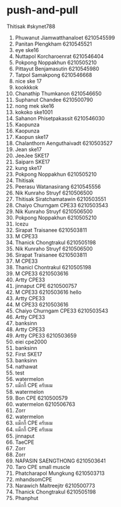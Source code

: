 # push-and-pull
Thitisak
#skynet788
1. Phuwanut Jiamwatthanaloet 6210545599
2. Panitan Plengkham 6210545521
3. eye ske16
4. Nuttapol Korcharoenrat 6210546404
5. Pokpong Noppakhun 6210505210
6. Pittayut Benjamasutin 6210545980
7. Tatpol Samakpong 6210546668
7. nice ske 17
8. kookkkok
9. Chanathip Thumkanon 6210546650
10. Suphanut Chandee 6210500790
11. nong mek ske16
12. kokoko ske1001
12. Sahanon Phisetpakassit 6210546030   
13. Kaopunza
13. Kaopunza 
13. Kaopun ske17
14. Chalanthorn Aenguthaivadt 6210503527
15. Jean ske17
16. JeeJee SKE17
17. Saiparn SKE17
18. kung ske17
19. Pokpong Noppakhun 6210505210
20. Thitisak
21. Peerasu Watanasirang 6210545556
23. Nik Kunraho Struyf 6210506500
22. Thitisak Siratchamatawin 6210503551
23. Chaiyo Churngam CPE33 6210503543
23. Nik Kunraho Struyf 6210506500
23. Pokpong Noppakhun 6210505210
24. Icezu
25. Sirapat Traisanee 6210503811
300. M CPE33
26. Thanick Chongtrakul 6210505198
26. Nik Kunraho Struyf 6210506500
25. Sirapat Traisanee 6210503811
300. M CPE33
301. Thanicl Chontrakul 6210505198
300. M CPE33 6210503616
27. Artty CPE33
28. jinnaput CPE 6210500757
300. M CPE33 6210503616 hello
27. Artty CPE33
123456789. M CPE33 6210503616
28. Chaiyo Churngam CPE33 6210503543
29. Artty CPE33
30. banksinn
27. Artty CPE33
29. Artty CPE33 6210503659
30. eiei cpe2000
31. banksinn
31. First SKE17
32. banksinn
33. nathawat
33. test
34. watermelon
35. แม็กกี้ CPE ครับผม
34. watermelon
34. Bon CPE 6210500579
35. watermelon 6210506763
35. Zorr
34. watermelon
35. แม็กกี้ CPE ครับผม
35. แม็กกี้ CPE ครับผม
36. jinnaput
36. TaeCPE
37. Zorr
37. Zorr
38. NAPASIN SAENGTHONG 6210503641
40. Taro CPE small muscle
39. Phatcharapol Mungkung 6210503713
39. mhandsomCPE
39. Narawich Maitreejitr 6210500773
41. Thanick Chongtrakul 6210505198
42. Phanphut
